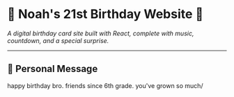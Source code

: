 # 🎉 Noah's 21st Birthday Website 🎂

_A digital birthday card site built with React, complete with music, countdown, and a special surprise._

---

## 💌 Personal Message
happy birthday bro. friends since 6th grade. you've grown so much/

